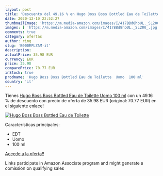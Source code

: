 ```yaml
---
layout: post
title: 'Descuento del 49.16 % en Hugo Boss Boss Bottled Eau de Toilette  '
date: 2020-12-10 22:52:27
thumbnailImage: 'https://m.media-amazon.com/images/I/417BBd8hbUL._SL200_.jpg'
images: [ 'https://m.media-amazon.com/images/I/417BBd8hbUL._SL200_.jpg' ]
comments: true
category: ofertas
author: ring
slug: 'B000RPLZAM-it'
description:
actualPrice: 35.98 EUR
currency: EUR
price: 35.98
comparePrice: 70.77 EUR
inStock: true
prodname: 'Hugo Boss Boss Bottled Eau de Toilette  Uomo  100 ml'
country: 'it'
---
```


Tienes [Hugo Boss Boss Bottled Eau de Toilette  Uomo  100 ml](https://www.amazon.it/dp/B000RPLZAM/?tag=tolees00-21) con un 49.16 % de descuento con precio de oferta de 35.98 EUR (original: 70.77 EUR) en el siguiente enlace!

[![Hugo Boss Boss Bottled Eau de Toilette  ](https://m.media-amazon.com/images/I/417BBd8hbUL._SL200_.jpg)](https://www.amazon.it/dp/B000RPLZAM/?tag=tolees00-21)

Características principales:

- EDT
- Uomo
- 100 ml

[Accede a la oferta!!](https://www.amazon.it/dp/B000RPLZAM/?tag=tolees00-21)

Links participate in Amazon Associate program and might generate a comission on qualifying sales


